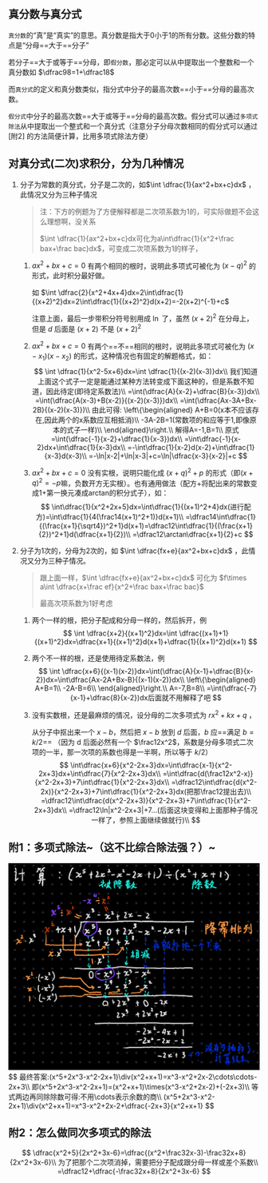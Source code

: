 ## 真分数与真分式

`真分数`的“真”是“真实”的意思。真分数是指大于0小于1的所有分数。这些分数的特点是“分母==大于==分子”

若分子==大于或等于==分母，即`假分数`，那必定可以从中提取出一个整数和一个真分数如 $\dfrac98=1+\dfrac18$

而`真分式`的定义和真分数类似，指分式中分子的最高次数==小于==分母的最高次数。

`假分式`中分子的最高次数==大于或等于==分母的最高次数。假分式可以通过`多项式除法`从中提取出一个整式和一个真分式（注意分子分母次数相同的假分式可以通过 [附2] 的方法简便计算，比用多项式除法方便）



## 对真分式(二次)求积分，分为几种情况

1. 分子为常数的真分式，分子是二次的，如$\int \dfrac{1}{ax^2+bx+c}dx$ ，此情况又分为三种子情况

   > 注：下方的例题为了方便解释都是二次项系数为1的，可实际做题不会这么理想啊，没关系
   >
   >  $\int \dfrac{1}{ax^2+bx+c}dx可化为a\int\dfrac{1}{x^2+\frac bax+\frac bac}dx$，可变成二次项系数为1的样子，

   1. $ax^2+bx+c=0$ 有两个相同的根时，说明此多项式可被化为 $(x-q)^2$ 的形式，此时积分最好做。

      如 $\int \dfrac{2}{x^2+4x+4}dx=2\int\dfrac{1}{(x+2)^2}dx=2\int\dfrac{1}{(x+2)^2}d(x+2)=-2(x+2)^{-1}+c$  

      注意上面，最后一步带积分符号别用成 $\ln$ 了，虽然 $(x+2)^2$ 在分母上，但是 $d$ 后面是 $(x+2)$ 不是 $(x+2)^2$

   2. $ax^2+bx+c=0$ 有两个==不==相同的根时，说明此多项式可被化为 $(x-x_1)(x-x_2)$ 的形式，这种情况也有固定的解题格式，如：
      $$
      \int \dfrac{1}{x^2-5x+6}dx=\int \dfrac{1}{(x-2)(x-3)}dx\\
      我们知道上面这个式子一定是能通过某种方法转变成下面这种的，但是系数不知道，因此待定(即待定系数法)\\
      =\int(\dfrac{A}{x-2}+\dfrac{B}{x-3})dx\\
      =\int(\dfrac{A(x-3)+B(x-2)}{(x-2)(x-3)})dx\\
      =\int(\dfrac{Ax-3A+Bx-2B}{(x-2)(x-3)})\\
      由此可得:
      \left\{\begin{aligned}
      A+B=0(x本不应该存在,因此两个的x系数应互相抵消)\\
      -3A-2B=1(常数项的和应等于1,即像原本的式子一样)\\
      \end{aligned}\right.\\
      解得A=-1,B=1\\
      原式=\int(\dfrac{-1}{x-2}+\dfrac{1}{x-3})dx\\
      =\int\dfrac{-1}{x-2}dx+\int\dfrac{1}{x-3}dx\\
      =-\int\dfrac{1}{x-2}d(x-2)+\int\dfrac{1}{x-3}d(x-3)\\
      =-\ln|x-2|+\ln|x-3|+c=\ln|\dfrac{x-3}{x-2}|+c
      $$

   3. $ax^2+bx+c=0$ 没有实根，说明只能化成 $(x+q)^2+p$ 的形式（即$(x+q)^2=-p$嘛，负数开方无实根）。也有通用做法（配方+将配出来的常数变成1+第一换元凑成arctan的积分式子），如：
      $$
      \int\dfrac{1}{x^2+2x+5}dx=\int\dfrac{1}{(x+1)^2+4}dx(进行配方)=\int\dfrac{1}{4(\frac14(x+1)^2+1)}d(x+1)\\
      =\dfrac14\int\dfrac{1}{(\frac{x+1}{\sqrt4})^2+1}d(x+1)=\dfrac12\int\dfrac{1}{(\frac{x+1}{2})^2+1}d(\dfrac{x+1}{2})\\
      =\dfrac12\arctan\dfrac{x+1}{2}+c
      $$

2. 分子为1次的，分母为2次的，如 $\int \dfrac{fx+e}{ax^2+bx+c}dx$ ，此情况又分为三种子情况。

   > 跟上面一样，$\int \dfrac{fx+e}{ax^2+bx+c}dx$ 可化为 $f\times a\int \dfrac{x+\frac ef}{x^2+\frac bax+\frac bac}$
   >
   > 最高次项系数为1好考虑

   1. 两个一样的根，把分子配成和分母一样的，然后拆开，例
      $$
      \int \dfrac{x+2}{(x+1)^2}dx=\int  \dfrac{(x+1)+1}{(x+1)^2}dx=\dfrac{x+1}{(x+1)^2}d(x+1)+\dfrac{1}{(x+1)^2}d(x+1)
      $$

   2. 两个不一样的根，还是使用待定系数法，例
      $$
      \int \dfrac{x+6}{(x-1)(x-2)}dx=\int(\dfrac{A}{x-1}+\dfrac{B}{x-2})dx=\int\dfrac{Ax-2A+Bx-B}{(x-1)(x-2)}dx\\
      \left\{\begin{aligned}
      A+B=1\\
      -2A-B=6\\
      \end{aligned}\right.\\
      A=-7,B=8\\
      =\int(\dfrac{-7}{x-1}+\dfrac{8}{x-2})dx后面就不用解释了吧
      $$
   
   3. 没有实数根，还是最麻烦的情况，设分母的二次多项式为 $rx^2+kx+q$ ，
   
      从分子中抠出来一个 $x-b$，然后把 $x-b$ 放到 $d$ 后面，$b$ 应==满足 $b=k/2$== （因为 d 后面必然有一个 $\frac12x^2$，系数是分母多项式二次项的一半，那一次项的系数也得是一半啊，所以等于 $k/2$）
      $$
      \int\dfrac{x+6}{x^2-2x+3}dx=\int\dfrac{x-1}{x^2-2x+3}dx+\int\dfrac{7}{x^2-2x+3}dx\\
      =\int\dfrac{d(\frac12x^2-x)}{x^2-2x+3}+7\int\dfrac{1}{x^2-2x+3}dx\\
      =\dfrac12\int\dfrac{d(x^2-2x)}{x^2-2x+3}+7\int\dfrac{1}{x^2-2x+3}dx(把那\frac12提出去)\\
      =\dfrac12\int\dfrac{d(x^2-2x+3)}{x^2-2x+3}+7\int\dfrac{1}{x^2-2x+3}dx\\
      =\dfrac12\ln|x^2-2x+3|+7...(后面这块变得和上面那种子情况一样了，参照上面继续做就行)\\
      $$
      



## 附1：多项式除法~（这不比综合除法强？）~

<img src="assets/image-20220703163751392.png" alt="image-20220703163751392" style="zoom:50%;" />
$$
最终答案:(x^5+2x^3-x^2-2x+1)\div(x^2+x+1)=x^3-x^2+2x-2\cdots\cdots-2x+3\\
即(x^5+2x^3-x^2-2x+1)=(x^2+x+1)\times(x^3-x^2+2x-2)+(-2x+3)\\
等式两边再同除除数可得:不用\cdots表示余数的商\\
(x^5+2x^3-x^2-2x+1)\div(x^2+x+1)=x^3-x^2+2x-2+\dfrac{-2x+3}{x^2+x+1}
$$


## 附2：怎么做同次多项式的除法

$$
\dfrac{x^2+5}{2x^2+3x-6}=\dfrac{(x^2+\frac32x-3)-\frac32x+8}{2x^2+3x-6}\\
为了把那个二次项消掉，需要把分子配成跟分母一样或差个系数\\
=\dfrac12+\dfrac{-\frac32x+8}{2x^2+3x-6}
$$



